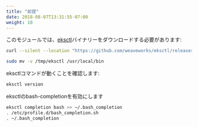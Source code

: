 ```yaml
---
title: "前提"
date: 2018-08-07T13:31:55-07:00
weight: 10
---
```


<!--
For this module, we need to download the [eksctl](https://eksctl.io/) binary:
-->
このモジュールでは、[eksctl](https://eksctl.io/)バイナリーをダウンロードする必要があります:

```bash
curl --silent --location "https://github.com/weaveworks/eksctl/releases/latest/download/eksctl_$(uname -s)_amd64.tar.gz" | tar xz -C /tmp

sudo mv -v /tmp/eksctl /usr/local/bin
```

<!--
Confirm the eksctl command works:
-->
eksctlコマンドが動くことを確認します:

```bash
eksctl version
```

<!--
Enable eksctl bash-completion
-->
eksctlのbash-completionを有効にします

```bash
eksctl completion bash >> ~/.bash_completion
. /etc/profile.d/bash_completion.sh
. ~/.bash_completion
```
